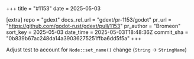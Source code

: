 +++
title = "#1153"
date = 2025-05-03

[extra]
repo = "gdext"
docs_rel_url = "gdext/pr-1153/godot"
pr_url = "https://github.com/godot-rust/gdext/pull/1153"
pr_author = "Bromeon"
sort_key = 2025-05-03
date_time = 2025-05-03T18:48:36Z
commit_sha = "0b839b67ac248da14a39036275251ffba6dd5f5a"
+++

Adjust test to account for `Node::set_name()` change (`String` -> `StringName`)
